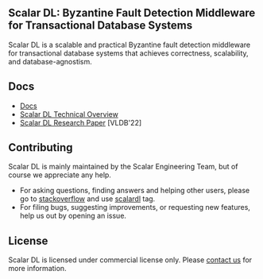 ## Scalar DL: Byzantine Fault Detection Middleware for Transactional Database Systems

Scalar DL is a scalable and practical Byzantine fault detection middleware for transactional database systems that achieves correctness, scalability, and database-agnostism.

## Docs
* [Docs](docs/index.md)
* [Scalar DL Technical Overview](https://www.slideshare.net/scalar-inc/scalar-dl-technical-overview-updated-at-1-dec-2021)
* [Scalar DL Research Paper](https://www.vldb.org/pvldb/vol15/p1324-yamada.pdf) [VLDB'22]

## Contributing 
Scalar DL is mainly maintained by the Scalar Engineering Team, but of course we appreciate any help.

* For asking questions, finding answers and helping other users, please go to [stackoverflow](https://stackoverflow.com/) and use [scalardl](https://stackoverflow.com/questions/tagged/scalardl) tag.
* For filing bugs, suggesting improvements, or requesting new features, help us out by opening an issue.

## License
Scalar DL is licensed under commercial license only. Please [contact us](https://scalar-labs.com/contact_us/) for more information.
